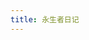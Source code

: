 ```yaml
---
title: 永生者日记
---
```


<!-- 一个年轻的虚无主义者。扩写：每次感到重复和无聊，都作为一个章节写成。减缓整体节奏、构建一个真实的箱庭世界（鲁迅法）。把主人公的每一个动作、意念都写清楚，以及五感是如何感受的。 -->


<!-- 
**Year 年 Month 月 Day 日** 

**天气：Error Code 3**

该说是巧合，抑或是神迹呢？总之，很久前我捡到了七个骰子，我是第一次见到刻有7的骰子。一条长长胡子的蛇问我……等等，我怎么写的日记？算了，蛇问我：“你有愿望吗？”

当然有啊，每个人都有愿望。如果是最近的，那就是1080钛核武器级显流畅，哦不，还是星星星的液态软盘好了。该死的商人，哄抬物价。

嗯不对，这些只是物质追求层面愿望。再远大些的愿望呢？比如10亿美金——这就比显流畅或是软盘更实在自由些。10亿美金带来的是生活方式、社交层级、娱乐方式等等全方面的改观升级，而且这纯乎愿望了——足够的钱才是万能的许愿机。

哈哈，我这辈子可都挣不到10亿。最大的可能性，就是来自于彩票了。而且穷尽半生终于挣到些钱，没寿命享受，那才是追悔莫及——这样说来，寿命……吗。

这倒是有点终极愿望的意思。炼丹求药，追求永生的帝王多不胜数。还有自欺欺人者，说什么十世轮回，娑婆世界修尽业苦，终究悟法以登极乐——确实连这种说法也能有那么多人信，虽然只是用不可知搪塞死亡的恐惧。永生这种愿望太可笑了。

“好。”

于是它发生了。无论我处于什么状态，窒息、枪决、服毒，被肢解、被烧尽、被碾为齑粉，夜晚12时，我都会获得重生。

但是其他人类就没有那么好运了，在我二十二岁的时候，某个年迈的欧罗七财阀领袖，命令手下生物实验室释放了其培养成功的“超级细菌”——传播存活能力超强，没有任何抗菌素可以对抗，感染即可致死的超级武器。它是专门为了灭亡人类而生，其名“冥府之使者”。三年后，所有人都死了，除了我。

那时我正沉溺于美好的爱情——但是“冥府之使者”显然不会放过她。她紧紧地抓住我的上臂，指甲陷入了肌肉。

“救救我！你一定有办法、你是不会死的人，我怎么才可以像你一样？”

我眼见心爱之人痛苦地嘶喊，眼中密布着绝望夹杂着恐惧。我有什么办法呢？我笑着抱着她，从兜里掏出一把尖刀慢慢刺入她的腹腔，划开她的腹部，静静地欣赏她的脏器，和她被死亡恐惧扭曲的面庞。

我灵魂被抽走似地呆坐在地上，将她的上臂骨头拆下，慢慢地雕成一把钥匙，将她的肩胛骨雕成锁，肋骨雕成冰棒柄，盆骨雕成肋骨……这足足让我快乐了十个月。

我是怎么才会沉迷于这种可笑的事情呢？连苍蝇都不屑于停在她身上了。区区外表，是怎么让我对她这么如痴如狂的？我不解。说到底，我不过在逃避思考，享受情绪化的行为。她也不过是想远离孤独。这种虚情假意，真的是我十个月前体会到的感觉吗？我从废弃的停车场开了一辆布减迪，从加油站灌了几桶油，开始游历这片大陆。这足足让我开心了几十年。

我驾车在寂静的地表游荡。我必须在地图上规划好路线，让我不至于迷失方向或者开到没有加油站的荒野。不过迷失也是常有的事情啦，只凭借地图，没有手机智能导航，稍一出神，就不知道自己到了哪里。这时候就可以根据对于时间的估计，在地图上找到可能范围，然后开一阵车，根据所见的地貌地形推测自己的位置。还是有趣的。不过说起来，这个地球实在是平淡无奇。流一点水，堆一点石头，然后风雨吹刷，或者人造一些高耸夸张的建筑，就是所谓景观。我实在对这些感到失望，于是我每到一个地方，就去他们的图书馆搜罗。书中有数不尽的奇妙内容：或者是人的所见所感，或者阐述科技发现，或是讲述一个夸张巧妙又有所隐喻的故事……我有将近九千年的时间都在看书。

我渐渐发现其实大部分的书都没有什么意思，就像大部分人一样。庸才的书了无新意，最平庸地方在于作者认为它棒极了。有的书只是在煽动情绪，愚弄蠢蛋。有的学术研究，实际上只包括一个极其简单的点子，但描述得云里雾里，煞有介事。真正有趣的书可说万里挑一。我足足用了一万两千多个本子才记下那些欺人盗名的作者的名字，直到我很难再找到这样的名字。人类的智慧真的是有限，只能思考这些无聊的东西。此外还有这样那样的心理禁锢、自我限制，所以人们远没有达到可悲智力的极限。我抓起一颗尖锐的石头，砸向了自己的头颅，眼见白色的糊状液体流出，我的意识也逐渐模糊。我砸碎自己的膝盖，碾碎自己的眼珠，把右腿浸入岩浆，看着它冒着气泡和火焰沉没下去。我大概这样娱乐了五万年。

可是人的肉体实在是乏善可陈。腥臭的红色血液，颤动的黄色脂肪，暗红的肝脏，黑白灰相间的肺，布满血管的心脏……把这些进化中随意为之的无用器官凿烂碾碎，或者火烧水浸，其实也并不能获得什么喜悦。我可没有傻到认为这可以让自己死去。每到午夜，我就又获得了一摸一样的东西。这样丑陋又脆弱的身体，是来自于谁的恶意呀。于是我盯上了双腿间的魔鬼。我用石头，铁块，树木，粗暴地获取着快感，让魔鬼不停的发狂，让自己筋疲力竭，在即将到达午夜的时候，魔鬼憋红了双颊却吐不出一个字。我等的就是此刻。我举起一颗大石头，用尽全身力量，销毁这个魔鬼。把他砸得谁也认不出来。把他砸得一片肉眼可辨的残渣都不剩。这真是愉快的一百三十万年。

终于我连这个世界上陪伴我的最后一个老朋友也厌烦了。这罪恶的东西——不，现在他连罪恶也算不上了。罪恶是人类社会中对危害整体利益的行为的评价。道德也不过是一个互利公约，让最多的人受益，再降低每个个人成为潜在受害者的概率。可笑的人类社会已经被一个小小的细菌毁灭了百万年了。我爬到不知名的山的山顶，看一种不知名的植物开花结果，再落入地下。每次落果，我都把头向右转一度。我拧断了自己的颈椎七百多亿次。

原来他的果子并不能发育成完整的植株。新生命都是从根茎长出来的。那么生花成果果然只是什么不为人知的仪式，或者长久以来的习惯。这些年来这片森林也没什么变化，不过是树木们老死新生的轮替。只是有一次冰川期时太冷太冷，整片森林都被冻成了枯木。我看着这茫茫的死寂，看着他们。会有复荫的一天吗？我就保持这样待着。

我不是吹牛，我们的大日都没熬过我，他用最后的能量爆发成一颗超旧星，他散发的滚滚热浪轻易摧毁了我的母星。每次重生，我都在一瞬间被高温摧毁为无数分子原子离子电子，然后在24小时后再次重生。过了一会儿，大日星系的温度渐渐冷却下来，我终于可以维持自己的形体，我看看大日周围瑰丽的尘埃渐渐稀薄，看到了大日变成了黑黢黢的一个圆，圆四周的星光都被他扭曲。我被爆发时的能量推离了大日，又被他强大的引力捕获回来。我能感受到自己离他忽远忽近。我周围什么都没有，如果非要说的话，我身边大概只有几个氢和氦的原子和分子，不知道什么时候才能遇到其他。这对我来说根本无法察觉。我现在就是这样。

也许我从来不曾永生。累世罪业让我踏进了的最严酷的地狱。它就是这个模样。


**Year 年 Month 月 Day+1 日**

**天气：Error Code 3**

该说是巧合，抑或是神迹呢？总之，很久前我捡到了七个骰子，我是第一次见到刻有7的骰子。一条长长胡子的蛇问我……等等，我怎么……怎么？呃，蛇问我：“你有愿望吗？” -->
